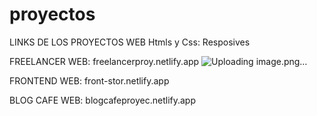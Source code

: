 # proyectos
LINKS DE LOS PROYECTOS WEB
Htmls y Css: Resposives

FREELANCER WEB:
freelancerproy.netlify.app
![Uploading image.png…]()


FRONTEND WEB:
front-stor.netlify.app

BLOG CAFE WEB:
blogcafeproyec.netlify.app
